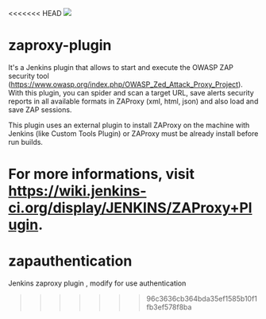 <<<<<<< HEAD
<a href='https://jenkins.ci.cloudbees.com/job/plugins/job/zaproxy-plugin/'><img src='https://jenkins.ci.cloudbees.com/buildStatus/icon?job=plugins/zaproxy-plugin'></a>

# zaproxy-plugin
It's a Jenkins plugin that allows to start and execute the OWASP ZAP security tool (https://www.owasp.org/index.php/OWASP_Zed_Attack_Proxy_Project).
With this plugin, you can spider and scan a target URL, save alerts security reports in all available formats in ZAProxy (xml, html, json) and also load and save ZAP sessions.

This plugin uses an external plugin to install ZAProxy on the machine with Jenkins (like Custom Tools Plugin) or ZAProxy must be already install before run builds.

For more informations, visit https://wiki.jenkins-ci.org/display/JENKINS/ZAProxy+Plugin.
=======
# zapauthentication
Jenkins zaproxy plugin , modify for use authentication
>>>>>>> 96c3636cb364bda35ef1585b10f1fb3ef578f8ba
